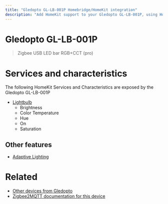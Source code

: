 ```yaml
---
title: "Gledopto GL-LB-001P Homebridge/HomeKit integration"
description: "Add HomeKit support to your Gledopto GL-LB-001P, using Homebridge, Zigbee2MQTT and homebridge-z2m."
---
```

<!---
This file has been GENERATED using src/docgen/docgen.ts
DO NOT EDIT THIS FILE MANUALLY!
-->
# Gledopto GL-LB-001P
> Zigbee USB LED bar RGB+CCT (pro)


# Services and characteristics
The following HomeKit Services and Characteristics are exposed by
the Gledopto GL-LB-001P

* [Lightbulb](../../light.md)
  * Brightness
  * Color Temperature
  * Hue
  * On
  * Saturation

## Other features
* [Adaptive Lighting](../../light.md)

# Related
* [Other devices from Gledopto](../index.md#gledopto)
* [Zigbee2MQTT documentation for this device](https://www.zigbee2mqtt.io/devices/GL-LB-001P.html)
